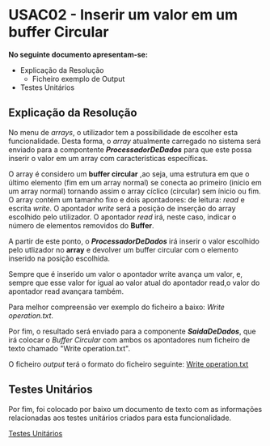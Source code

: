# USAC02 - Inserir um valor em um buffer Circular

**No seguinte documento apresentam-se:**
* Explicação da Resolução
    * Ficheiro exemplo de Output
* Testes Unitários

## Explicação da Resolução
 
No menu de *arrays*, o utilizador tem a possibilidade de escolher esta funcionalidade. Desta forma, o *array* atualmente carregado no sistema será enviado para a compontente ***ProcessadorDeDados*** para que este possa inserir o valor em um array com características específicas.

O array é considero um **buffer circular** ,ao seja, uma estrutura em que o último elemento (fim em um array normal) se conecta ao primeiro (inicio em um array normal) tornando assim o array cíclico (circular) sem ínicio ou fim.
O array contém um tamanho fixo e dois apontadores: de leitura: _read_ e escrita _write_.
O apontador _write_ será a posição de inserção do array escolhido pelo utilizador.
O apontador _read_ irá, neste caso, indicar o número de elementos removidos do **Buffer**.

A partir de este ponto, o ***ProcessadorDeDados*** irá inserir o valor escolhido pelo utlizador no  **array** e devolver um buffer circular com o elemento inserido na posição escolhida.

Sempre que é inserido um valor o apontador write avança um valor, e, sempre que esse valor for igual ao valor atual do apontador read,o valor do apontador read avançara também.

Para melhor compreensão ver exemplo do ficheiro a baixo: *Write operation.txt*.

Por fim, o resultado será enviado para a componente ***SaidaDeDados***, que irá colocar o *Buffer Circular* com ambos os apontadores num ficheiro de texto chamado "Write operation.txt".

O ficheiro *output* terá o formato do ficheiro seguinte: [Write operation.txt](files/Write%20operation.txt)

## Testes Unitários

Por fim, foi colocado por baixo um documento de texto com as informações relacionadas aos testes unitários criados para esta funcionalidade.

[Testes Unitários](USAC02Tests.md)


